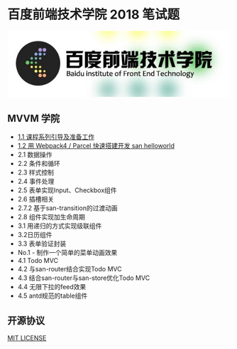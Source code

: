 # 百度前端技术学院 2018 笔试题

![](./ife.png)

## MVVM 学院

* [1.1 课程系列引导及准备工作](2018/MVVM/1-1/)
* [1.2 用 Webpack4 / Parcel 快速搭建开发 san helloworld](2018/MVVM/1-2/)
* 2.1 数据操作
* 2.2 条件和循环
* 2.3 样式控制
* 2.4 事件处理
* 2.5 表单实现Input、Checkbox组件
* 2.6 插槽相关
* 2.7.2 基于san-transition的过渡动画
* 2.8 组件实现加生命周期
* 3.1 用递归的方式实现级联组件
* 3.2日历组件
* 3.3 表单验证封装
* No.1 - 制作一个简单的菜单动画效果
* 4.1 Todo MVC
* 4.2 与san-router结合实现Todo MVC
* 4.3 结合san-router与san-store优化Todo MVC
* 4.4 无限下拉的feed效果
* 4.5 antd规范的table组件

## 开源协议

[MIT LICENSE](./LICENSE)